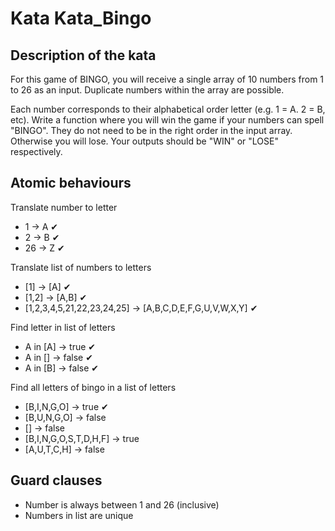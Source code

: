 # Kata Kata_Bingo

## Description of the kata
For this game of BINGO, you will receive a single array of 10 numbers from 1 to 26 as an input. Duplicate numbers within the array are possible.

Each number corresponds to their alphabetical order letter (e.g. 1 = A. 2 = B, etc). Write a function where you will win the game if your numbers can spell "BINGO". They do not need to be in the right order in the input array. Otherwise you will lose. Your outputs should be "WIN" or "LOSE" respectively.

## Atomic behaviours
Translate number to letter
- 1 -> A ✔
- 2 -> B ✔
- 26 -> Z ✔

Translate list of numbers to letters
- [1] -> [A] ✔
- [1,2] -> [A,B] ✔
- [1,2,3,4,5,21,22,23,24,25] -> [A,B,C,D,E,F,G,U,V,W,X,Y] ✔

Find letter in list of letters
- A in [A] -> true ✔
- A in [] -> false ✔
- A in [B] -> false ✔

Find all letters of bingo in a list of letters
- [B,I,N,G,O]  -> true ✔
- [B,U,N,G,O] -> false
- [] -> false
- [B,I,N,G,O,S,T,D,H,F]  -> true
- [A,U,T,C,H] -> false



## Guard clauses
- Number is always between 1 and 26 (inclusive)
- Numbers in list are unique